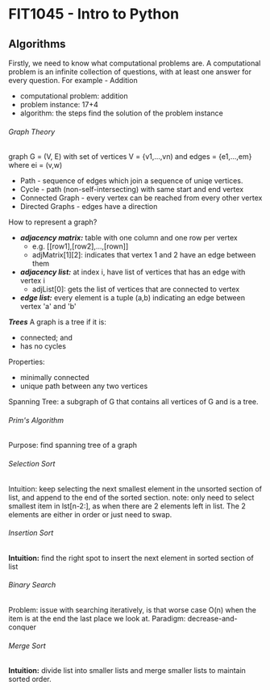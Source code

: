 # FIT1045 - Intro to Python
## Algorithms
Firstly, we need to know what computational problems are. A computational problem is an infinite collection of questions, with at least one answer for every question.
For example - Addition
- computational problem: addition
- problem instance: 17+4
- algorithm: the steps find the solution of the problem instance 

###### Graph Theory
graph G = (V, E) with set of vertices V = {v1,...,vn) and edges = {e1,...,em} where ei = (v,w)

- Path - sequence of edges which join a sequence of uniqe vertices.
- Cycle - path (non-self-intersecting) with same start and end vertex
- Connected Graph - every vertex can be reached from every other vertex
- Directed Graphs - edges have a direction

How to represent a graph?
- ***adjacency matrix:*** table with one column and one row per vertex
  - e.g. [[row1],[row2],...,[rown]]  
  - adjMatrix[1][2]: indicates that vertex 1 and 2 have an edge between them
- ***adjacency list:*** at index i, have list of vertices that has an edge with vertex i
  - adjList[0]: gets the list of vertices that are connected to vertex 
- ***edge list:*** every element is a tuple (a,b) indicating an edge between vertex 'a' and 'b'
  
***Trees***
A graph is a tree if it is:
- connected; and
- has no cycles

Properties:
- minimally connected
- unique path between any two vertices

Spanning Tree: a subgraph of G that contains all vertices of G and is a tree.

###### Prim's Algorithm
Purpose: find spanning tree of a graph

###### Selection Sort
Intuition: keep selecting the next smallest element in the unsorted section of list, and append to the end of the sorted section.
note: only need to select smallest item in lst[n-2:], as when there are 2 elements left in list. The 2 elements are either in order or just need to swap.

###### Insertion Sort
**Intuition:** find the right spot to insert the next element in sorted section of list

###### Binary Search
Problem: issue with searching iteratively, is that worse case O(n) when the item is at the end the last place we look at.
Paradigm: decrease-and-conquer

###### Merge Sort
**Intuition:** divide list into smaller lists and merge smaller lists to maintain sorted order.

 
